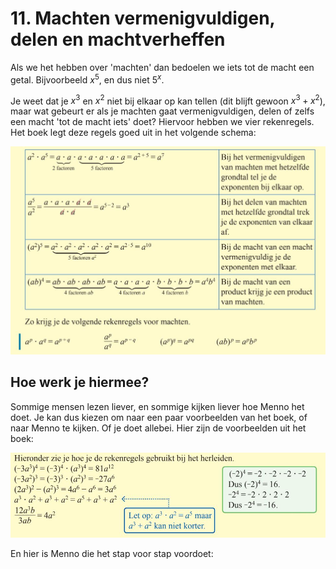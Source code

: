 # 11. Machten vermenigvuldigen, delen en machtverheffen

Als we het hebben over 'machten' dan bedoelen we iets tot de macht een getal. Bijvoorbeeld $x^5$, en dus niet $5^x$. 

Je weet dat je $x^3$ en $x^2$ niet bij elkaar op kan tellen (dit blijft gewoon $x^3 + x^2$), maar wat gebeurt er als je machten gaat vermenigvuldigen, delen of zelfs een macht 'tot de macht iets' doet? Hiervoor hebben we vier rekenregels. Het boek legt deze regels goed uit in het volgende schema:

![](./Figuren/RekenregelsMachten.JPG) 

## Hoe werk je hiermee?
Sommige mensen lezen liever, en sommige kijken liever hoe Menno het doet. Je kan dus kiezen om naar een paar voorbeelden van het boek, of naar Menno te kijken. Of je doet allebei. Hier zijn de voorbeelden uit het boek:

![](./Figuren/VbRekMacht.JPG) 

En hier is Menno die het stap voor stap voordoet:

```{iframe} https://www.youtube.com/embed/fApoa4z1G-U?si=zIqBx02G_kkiGD1S
```
